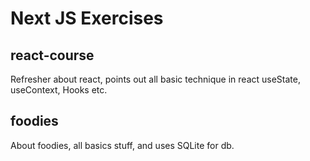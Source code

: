 # Next JS Exercises
## react-course
Refresher about react, points out all basic technique in react useState, useContext, Hooks etc.
## foodies
About foodies, all basics stuff, and uses SQLite for db.
